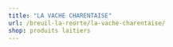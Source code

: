 ```yaml
---
title: "LA VACHE CHARENTAISE"
url: /breuil-la-reorte/la-vache-charentaise/
shop: produits laitiers
---
```


